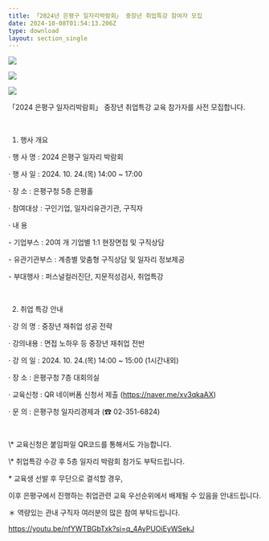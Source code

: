 ```yaml
---
title: 「2024년 은평구 일자리박람회」 중장년 취업특강 참여자 모집
date: 2024-10-08T01:54:13.206Z
type: download
layout: section_single
---
```




![](/uploads/2024은평구-일자리박람회-포스터-최종-.jpg)

![](/uploads/제목을-입력해주세요_-001-1-.png)

![](/uploads/취업특강-신청-qr.jpg)


「2024 은평구 일자리박람회」 중장년 취업특강 교육 참가자를 사전 모집합니다.

​

1. 행사 개요

· 행 사 명 : 2024 은평구 일자리 박람회

· 행 사 일 : 2024. 10. 24.(목) 14:00 \~ 17:00

· 장 소 : 은평구청 5층 은평홀

· 참여대상 : 구인기업, 일자리유관기관, 구직자

· 내 용

\- 기업부스 : 20여 개 기업별 1:1 현장면접 및 구직상담

\- 유관기관부스 : 계층별 맞춤형 구직상담 및 일자리 정보제공

\- 부대행사 : 퍼스널컬러진단, 지문적성검사, 취업특강

​

2. 취업 특강 안내

· 강 의 명 : 중장년 재취업 성공 전략

· 강의내용 : 면접 노하우 등 중장년 재취업 전반

· 강 의 일 : 2024. 10. 24.(목) 14:00 \~ 15:00 (1시간내외)

· 장 소 : 은평구청 7층 대회의실

· 교육신청 : QR 네이버폼 신청서 제출 (https://naver.me/xv3qkaAX)

· 문 의 : 은평구청 일자리경제과 (☎ 02-351-6824)

​

\\* 교육신청은 붙임파일 QR코드를 통해서도 가능합니다.

\\* 취업특강 수강 후 5층 일자리 박람회 참가도 부탁드립니다.

\* 교육생 선발 후 무단으로 결석할 경우,

이후 은평구에서 진행하는 취업관련 교육 우선순위에서 배제될 수 있음을 안내드립니다.

＊ 역량있는 관내 구직자 여러분의 많은 참여 부탁드립니다.

<https://youtu.be/nfYWTBGbTxk?si=q_4AyPUOiEyWSekJ>